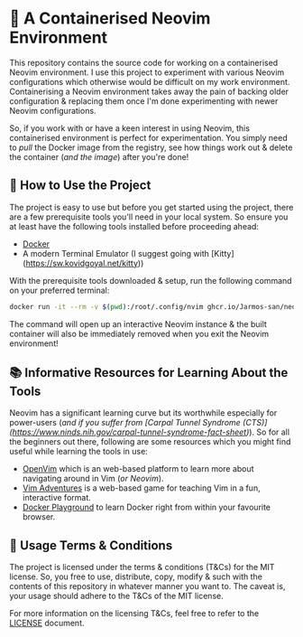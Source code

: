 # 🍱 A Containerised Neovim Environment

This repository contains the source code for working on a containerised
Neovim environment. I use this project to experiment with various Neovim
configurations which otherwise would be difficult on my work environment.
Containerising a Neovim environment takes away the pain of backing older
configuration & replacing them once I'm done experimenting with newer Neovim
configurations.

So, if you work with or have a keen interest in using Neovim, this containerised
environment is perfect for experimentation. You simply need to _pull_ the
Docker image from the registry, see how things work out & delete the container
(_and the image_) after you're done!

## 🦮 How to Use the Project

The project is easy to use but before you get started using the project, there
are a few prerequisite tools you'll need in your local system. So ensure you
at least have the following tools installed before proceeding ahead:

- [Docker](https://www.docker.com)
- A modern Terminal Emulator (I suggest going with [Kitty]
  (https://sw.kovidgoyal.net/kitty))

With the prerequisite tools downloaded & setup, run the following command on
your preferred terminal:

```bash
docker run -it --rm -v $(pwd):/root/.config/nvim ghcr.io/Jarmos-san/neovim
```

The command will open up an interactive Neovim instance & the built container
will also be immediately removed when you exit the Neovim environment!

## 📚 Informative Resources for Learning About the Tools

Neovim has a significant learning curve but its worthwhile especially for
power-users (_and if you suffer from [Carpal Tunnel Syndrome (CTS)]
(https://www.ninds.nih.gov/carpal-tunnel-syndrome-fact-sheet)_). So for all the
beginners out there, following are some resources which you might find useful
while learning the tools in use:

- [OpenVim](https://www.openvim.com) which is an web-based platform to learn
  more about navigating around in Vim (_or Neovim_).
- [Vim Adventures](https://vim-adventures.com) is a web-based game for teaching
  Vim in a fun, interactive format.
- [Docker Playground](https://www.docker.com/play-with-docker) to learn Docker
  right from within your favourite browser.

## 📄 Usage Terms & Conditions

The project is licensed under the terms & conditions (T&Cs) for the MIT
license. So, you free to use, distribute, copy, modify & such with the contents
of this repository in whatever manner you want to. The caveat is, your usage
should adhere to the T&Cs of the MIT license.

For more information on the licensing T&Cs, feel free to refer to the
[LICENSE](./LICENSE) document.
